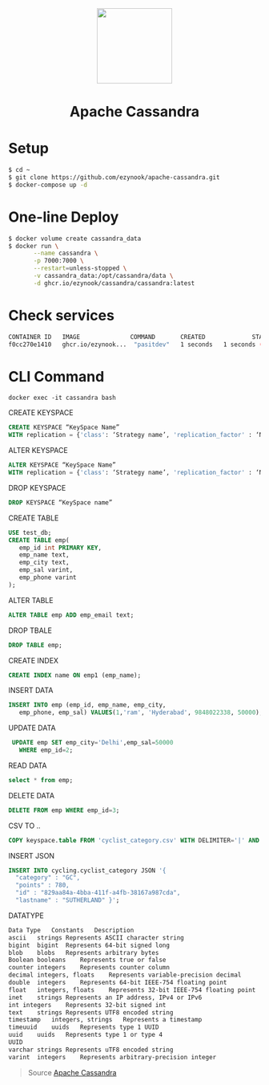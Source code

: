 <div align="center">
    <img src="https://upload.wikimedia.org/wikipedia/commons/thumb/5/5e/Cassandra_logo.svg/1200px-Cassandra_logo.svg.png" width="150">
    <h1>Apache Cassandra</h1>
</div>

# Setup

```bash
$ cd ~
$ git clone https://github.com/ezynook/apache-cassandra.git
$ docker-compose up -d
```
# One-line Deploy
```bash
$ docker volume create cassandra_data
$ docker run \
       --name cassandra \
       -p 7000:7000 \
       --restart=unless-stopped \
       -v cassandra_data:/opt/cassandra/data \
       -d ghcr.io/ezynook/cassandra/cassandra:latest
```
# Check services
```bash
CONTAINER ID   IMAGE              COMMAND       CREATED             STATUS        PORTS                    NAMES
f0cc270e1410   ghcr.io/ezynook...  "pasitdev"   1 seconds   1 seconds (healthy)   0.0.0.0:7001->7000/tcp   cassandra
```

# CLI Command

```docker exec -it cassandra bash```

CREATE KEYSPACE
```sql
CREATE KEYSPACE “KeySpace Name”
WITH replication = {'class': ‘Strategy name’, 'replication_factor' : ‘No.Of   replicas’};
```
ALTER KEYSPACE
```sql
ALTER KEYSPACE “KeySpace Name”
WITH replication = {'class': ‘Strategy name’, 'replication_factor' : ‘No.Of  replicas’};
```
DROP KEYSPACE
```sql
DROP KEYSPACE “KeySpace name”
```
CREATE TABLE
```sql
USE test_db;
CREATE TABLE emp(
   emp_id int PRIMARY KEY,
   emp_name text,
   emp_city text,
   emp_sal varint,
   emp_phone varint
);
```
ALTER TABLE
```sql
ALTER TABLE emp ADD emp_email text;
```
DROP TBALE
```sql
DROP TABLE emp;
```
CREATE INDEX
```sql
CREATE INDEX name ON emp1 (emp_name);
```
INSERT DATA
```sql
INSERT INTO emp (emp_id, emp_name, emp_city,
   emp_phone, emp_sal) VALUES(1,'ram', 'Hyderabad', 9848022338, 50000);
```
UPDATE DATA
```sql
 UPDATE emp SET emp_city='Delhi',emp_sal=50000
   WHERE emp_id=2;
```
READ DATA
```sql
select * from emp;
```
DELETE DATA
```sql
DELETE FROM emp WHERE emp_id=3;
```
CSV TO ..
```sql
COPY keyspace.table FROM 'cyclist_category.csv' WITH DELIMITER='|' AND HEADER=TRUE
```
INSERT JSON
```sql
INSERT INTO cycling.cyclist_category JSON '{
  "category" : "GC", 
  "points" : 780, 
  "id" : "829aa84a-4bba-411f-a4fb-38167a987cda",
  "lastname" : "SUTHERLAND" }';
```
DATATYPE
```bash
Data Type	Constants	Description
ascii	strings	Represents ASCII character string
bigint	bigint	Represents 64-bit signed long
blob	blobs	Represents arbitrary bytes
Boolean	booleans	Represents true or false
counter	integers	Represents counter column
decimal	integers, floats	Represents variable-precision decimal
double	integers	Represents 64-bit IEEE-754 floating point
float	integers, floats	Represents 32-bit IEEE-754 floating point
inet	strings	Represents an IP address, IPv4 or IPv6
int	integers	Represents 32-bit signed int
text	strings	Represents UTF8 encoded string
timestamp	integers, strings	Represents a timestamp
timeuuid	uuids	Represents type 1 UUID
uuid	uuids	Represents type 1 or type 4
UUID
varchar	strings	Represents uTF8 encoded string
varint	integers	Represents arbitrary-precision integer
```
> Source [Apache Cassandra](https://cassandra.apache.org/_/index.html)